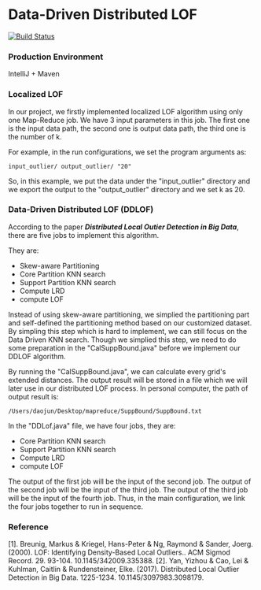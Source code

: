 # Data-Driven Distributed LOF 

[![Build Status](https://travis-ci.org/joemccann/dillinger.svg?branch=master)](https://travis-ci.org/joemccann/dillinger)

### Production Environment 
IntelliJ + Maven

### Localized LOF
In our project, we firstly implemented localized LOF algorithm using only one Map-Reduce job. We have 3 input parameters in this job. The first one is the input data path, the second one is output data path, the third one is the number of k. 

For example, in the run configurations, we set the program arguments as:

```
input_outlier/ output_outlier/ "20"
```

So, in this example, we put the data under the "input_outlier" directory and we export the output to the "output_outlier" directory and we set k as 20.

### Data-Driven Distributed LOF (DDLOF)

According to the paper ***Distributed Local Outier Detection in Big Data***, there are five jobs to implement this algorithm.

They are:

* Skew-aware Partitioning
* Core Partition KNN search
* Support Partition KNN search 
* Compute LRD
* compute LOF

Instead of using skew-aware partitioning, we simplied the partitioning part and self-defined the partitioning method based on our customized dataset. By simpling this step which is hard to implement, we can still focus on the Data Driven KNN search. Though we simplied this step, we need to do some preparation in the "CalSuppBound.java" before we implement our DDLOF algorithm.

By running the "CalSuppBound.java", we can calculate every grid's extended distances. The output result will be stored in a file which we will later use in our distributed LOF process. In personal computer, the path of output result is:

```
/Users/daojun/Desktop/mapreduce/SuppBound/SuppBound.txt
```

In the "DDLof.java" file, we have four jobs, they are:

* Core Partition KNN search
* Support Partition KNN search 
* Compute LRD
* compute LOF

The output of the first job will be the input of the second job. The output of the second job will be the input of the third job. The output of the third job will be the input of the fourth job. Thus, in the main configuration, we link the four jobs together to run in sequence. 

### Reference
[1]. Breunig, Markus & Kriegel, Hans-Peter & Ng, Raymond & Sander, Joerg. (2000). LOF: Identifying Density-Based Local Outliers.. ACM Sigmod Record. 29. 93-104. 10.1145/342009.335388. 
[2]. Yan, Yizhou & Cao, Lei & Kuhlman, Caitlin & Rundensteiner, Elke. (2017). Distributed Local Outlier Detection in Big Data. 1225-1234. 10.1145/3097983.3098179. 


